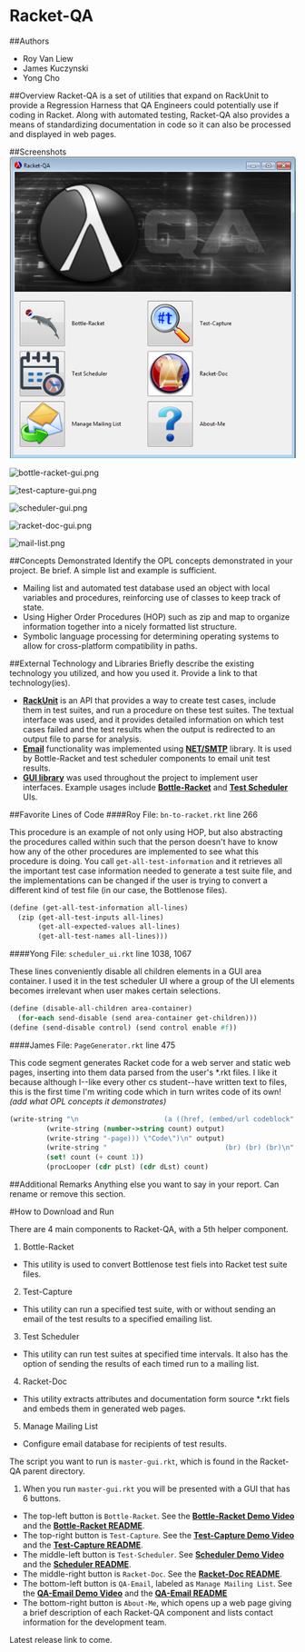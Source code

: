 # Racket-QA

##Authors

* Roy Van Liew
* James Kuczynski
* Yong Cho

##Overview
Racket-QA is a set of utilities that expand on RackUnit to provide a Regression Harness that QA Engineers could potentially use if coding in Racket. Along with automated testing, Racket-QA also provides a means of standardizing documentation in code so it can also be processed and displayed in web pages.

##Screenshots
![master-gui-page.png](https://raw.githubusercontent.com/oplS15projects/Racket-QA/master/demo/master-gui-page.png)

![bottle-racket-gui.png](https://raw.githubusercontent.com/oplS15projects/Racket-QA/master/demo/bottle-racket-gui.png)

![test-capture-gui.png](https://raw.githubusercontent.com/oplS15projects/Racket-QA/master/demo/test-capture-gui.png)

![scheduler-gui.png](https://raw.githubusercontent.com/oplS15projects/Racket-QA/master/demo/scheduler-gui.png)

![racket-doc-gui.png](https://raw.githubusercontent.com/oplS15projects/Racket-QA/master/demo/racket-doc-gui.png)

![mail-list.png](https://raw.githubusercontent.com/oplS15projects/Racket-QA/master/demo/mail-list.png)

##Concepts Demonstrated
Identify the OPL concepts demonstrated in your project. Be brief. A simple list and example is sufficient. 
* Mailing list and automated test database used an object with local variables and procedures, reinforcing use of classes to keep track of state.
* Using Higher Order Procedures (HOP) such as zip and map to organize information together into a nicely formatted list structure.
* Symbolic language processing for determining operating systems to allow for cross-platform compatibility in paths.

##External Technology and Libraries
Briefly describe the existing technology you utilized, and how you used it. Provide a link to that technology(ies).
* [**RackUnit**][RackUnit] is an API that provides a way to create test cases, include them in test suites, and run a procedure on these test suites. The textual interface was used, and it provides detailed information on which test cases failed and the test results when the output is redirected to an output file to parse for analysis.
* [**Email**][QA-Email] functionality was implemented using [**NET/SMTP**][net/smtp] library. It is used by Bottle-Racket and test scheduler components to email unit test results.
* [**GUI library**][GUI] was used throughout the project to implement user interfaces. Example usages include [**Bottle-Racket**][Bottle-Racket] and [**Test Scheduler**][Scheduler] UIs.

##Favorite Lines of Code
####Roy
File: `bn-to-racket.rkt` line 266

This procedure is an example of not only using HOP, but also abstracting the procedures called within such that the person doesn't have to know how any of the other procedures are implemented to see what this procedure is doing. You call `get-all-test-information` and it retrieves all the important test case information needed to generate a test suite file, and the implementations can be changed if the user is trying to convert a different kind of test file (in our case, the Bottlenose files).
```scheme
(define (get-all-test-information all-lines)
  (zip (get-all-test-inputs all-lines)
       (get-all-expected-values all-lines)
       (get-all-test-names all-lines)))
```
####Yong
File: `scheduler_ui.rkt` line 1038, 1067

These lines conveniently disable all children elements in a GUI area container. I used it in the test scheduler UI where a group of the UI elements becomes irrelevant when user makes certain selections.
```scheme
(define (disable-all-children area-container)
  (for-each send-disable (send area-container get-children)))
(define (send-disable control) (send control enable #f))
```
####James
File: `PageGenerator.rkt` line 475

This code segment generates Racket code for a web server and static web pages, inserting into them data parsed from the user's *.rkt files.  I like it because although I--like every other cs student--have written text to files, this is the first time I'm writing code which in turn writes code of its own! *(add what OPL concepts it demonstrates)*
```scheme
(write-string "\n                     (a ((href, (embed/url codeblock" output)
         (write-string (number->string count) output)
         (write-string "-page))) \"Code\")\n" output)
         (write-string "                             (br) (br) (br)\n" output)
         (set! count (+ count 1))
         (procLooper (cdr pLst) (cdr dLst) count)
```

##Additional Remarks
Anything else you want to say in your report. Can rename or remove this section.

#How to Download and Run

There are 4 main components to Racket-QA, with a 5th helper component.

1. Bottle-Racket
  * This utility is used to convert Bottlenose test fiels into Racket test suite files.
2. Test-Capture
  * This utility can run a specified test suite, with or without sending an email of the test results to a specified emailing list.
3. Test Scheduler
  * This utility can run test suites at specified time intervals. It also has the option of sending the results of each timed run to a mailing list.
4. Racket-Doc
  * This utility extracts attributes and documentation form source *.rkt fiels and embeds them in generated web pages.
5. Manage Mailing List
  * Configure email database for recipients of test results.

The script you want to run is `master-gui.rkt`, which is found in the Racket-QA parent directory.

1. When you run `master-gui.rkt` you will be presented with a GUI that has 6 buttons.
  * The top-left button is `Bottle-Racket`. See the [**Bottle-Racket Demo Video**][Bottle-Demo] and the [**Bottle-Racket README**][Bottle-Readme].
  * The top-right button is `Test-Capture`. See the [**Test-Capture Demo Video**][Bottle-Demo] and the [**Test-Capture README**][Bottle-Readme].
  * The middle-left button is `Test-Scheduler`. See [**Scheduler Demo Video**][Scheduler-Demo] and the [**Scheduler README**][Scheduler-Readme].
  * The middle-right button is `Racket-Doc`. See the [**Racket-Doc README**][Racket-Doc-Readme].
  * The bottom-left button is `QA-Email`, labeled as `Manage Mailing List`. See the [**QA-Email Demo Video**][QA-Email-Demo] and the [**QA-Email README**][QA-Email-Readme]
  * The bottom-right button is `About-Me`, which opens up a web page giving a brief description of each Racket-QA component and lists contact information for the development team.

Latest release link to come. 


<!-- Links -->
[QA-Email]: https://github.com/oplS15projects/Racket-QA/blob/master/QA-Email/readme.md
[Scheduler]: https://github.com/oplS15projects/Racket-QA/blob/master/Test-Automation/readme.md
[Bottle-Racket]: https://github.com/oplS15projects/Racket-QA/blob/master/Bottle-Racket/README.md
[Scheduler]: https://github.com/oplS15projects/Racket-QA/blob/master/Test-Automation/readme.md
[RackUnit]: http://docs.racket-lang.org/rackunit/index.html
[net/SMTP]: http://docs.racket-lang.org/net/smtp.html
[GUI]: http://docs.racket-lang.org/gui/
[Bottle-Demo]: https://www.youtube.com/watch?v=Ws2mMMBFns4
[Scheduler-Demo]: https://www.youtube.com/watch?v=JqngnONV9ks
[QA-Email-Demo]: https://www.youtube.com/watch?v=jTNaCMzuZeQ
[Bottle-Readme]: https://github.com/Dossar/Racket-QA/blob/master/Bottle-Racket/README.md
[Scheduler-Readme]: https://github.com/Dossar/Racket-QA/blob/master/Test-Automation/readme.md
[Racket-Doc-Readme]: https://github.com/Dossar/Racket-QA/blob/master/Racket-Doc/README.md
[QA-Email-Readme]: https://github.com/Dossar/Racket-QA/blob/master/QA-Email/readme.md
